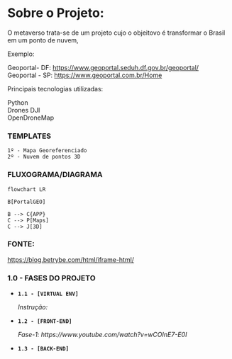 # Sobre o Projeto:
O metaverso trata-se de um projeto cujo o objeitovo é transformar o Brasil em um ponto de nuvem,

Exemplo: 

Geoportal- DF: <https://www.geoportal.seduh.df.gov.br/geoportal/> <br>
Geoportal - SP: <https://www.geoportal.com.br/Home> <br>

Principais tecnologias utilizadas:

Python <br>
Drones DJI <br>
OpenDroneMap <br>


### TEMPLATES

```
1º - Mapa Georeferenciado
2º - Nuvem de pontos 3D
```


### FLUXOGRAMA/DIAGRAMA

```mermaid
flowchart LR

B[PortalGEO]

B --> C{APP}
C --> P[Maps]
C --> J[3D]
```

### FONTE:

https://blog.betrybe.com/html/iframe-html/

### 1.0 - FASES DO PROJETO

<ul>
  
  <li>
    <p><b><code>1.1 - [VIRTUAL ENV] </code></b></p>
    <p><i> Instrução:  </i></p>
  </li>
  
  <li>
    <p><b><code>1.2 - [FRONT-END] </code></b></p>
    <p><i> Fase-1: https://www.youtube.com/watch?v=wCOInE7-E0I  </i></p>
  </li> 
  
  <li>
    <p><b><code>1.3 - [BACK-END] </code></b></p>
    <p><i>  </i></p>
  </li>
  
</ul>

